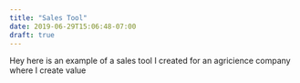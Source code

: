 ```yaml
---
title: "Sales Tool"
date: 2019-06-29T15:06:48-07:00
draft: true
---
```


Hey here is an example of a sales tool I created for an agricience company where I create value
